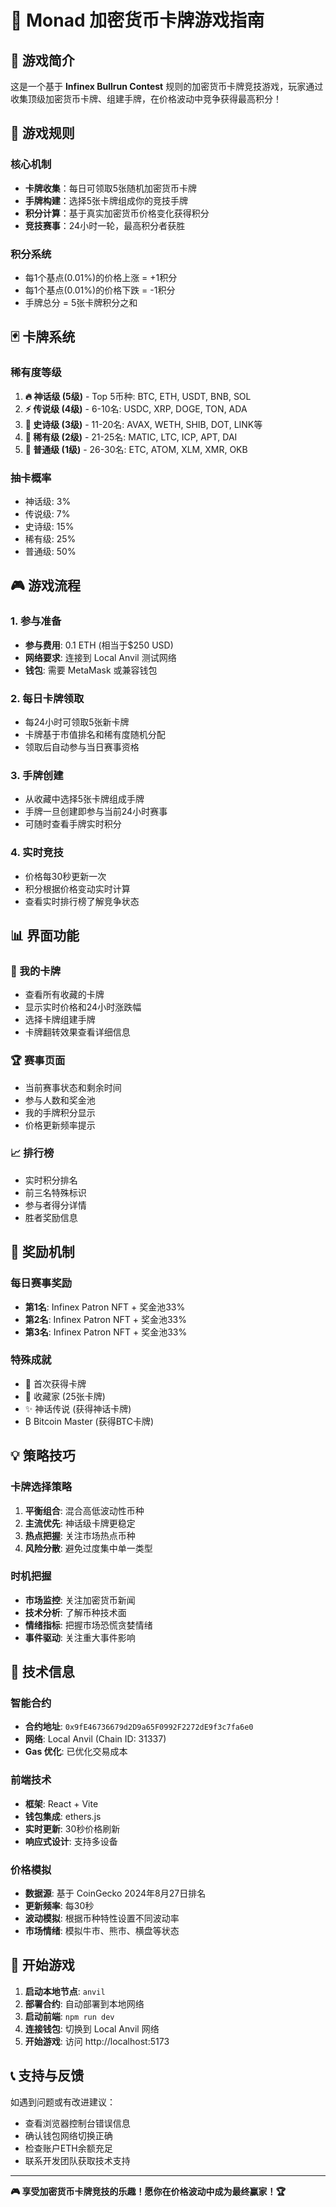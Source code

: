 # 🎴 Monad 加密货币卡牌游戏指南

## 🌟 游戏简介

这是一个基于 **Infinex Bullrun Contest** 规则的加密货币卡牌竞技游戏，玩家通过收集顶级加密货币卡牌、组建手牌，在价格波动中竞争获得最高积分！

## 🎯 游戏规则

### 核心机制
- **卡牌收集**：每日可领取5张随机加密货币卡牌
- **手牌构建**：选择5张卡牌组成你的竞技手牌  
- **积分计算**：基于真实加密货币价格变化获得积分
- **竞技赛事**：24小时一轮，最高积分者获胜

### 积分系统
- 每1个基点(0.01%)的价格上涨 = +1积分
- 每1个基点(0.01%)的价格下跌 = -1积分
- 手牌总分 = 5张卡牌积分之和

## 🃏 卡牌系统

### 稀有度等级
1. **🔥 神话级 (5级)** - Top 5币种: BTC, ETH, USDT, BNB, SOL
2. **⚡ 传说级 (4级)** - 6-10名: USDC, XRP, DOGE, TON, ADA  
3. **💎 史诗级 (3级)** - 11-20名: AVAX, WETH, SHIB, DOT, LINK等
4. **💫 稀有级 (2级)** - 21-25名: MATIC, LTC, ICP, APT, DAI
5. **🌟 普通级 (1级)** - 26-30名: ETC, ATOM, XLM, XMR, OKB

### 抽卡概率
- 神话级: 3% 
- 传说级: 7%
- 史诗级: 15%
- 稀有级: 25%
- 普通级: 50%

## 🎮 游戏流程

### 1. 参与准备
- **参与费用**: 0.1 ETH (相当于$250 USD)
- **网络要求**: 连接到 Local Anvil 测试网络
- **钱包**: 需要 MetaMask 或兼容钱包

### 2. 每日卡牌领取
- 每24小时可领取5张新卡牌
- 卡牌基于市值排名和稀有度随机分配
- 领取后自动参与当日赛事资格

### 3. 手牌创建
- 从收藏中选择5张卡牌组成手牌
- 手牌一旦创建即参与当前24小时赛事
- 可随时查看手牌实时积分

### 4. 实时竞技
- 价格每30秒更新一次
- 积分根据价格变动实时计算
- 查看实时排行榜了解竞争状态

## 📊 界面功能

### 🎁 我的卡牌
- 查看所有收藏的卡牌
- 显示实时价格和24小时涨跌幅
- 选择卡牌组建手牌
- 卡牌翻转效果查看详细信息

### 🏆 赛事页面
- 当前赛事状态和剩余时间
- 参与人数和奖金池
- 我的手牌积分显示
- 价格更新频率提示

### 📈 排行榜
- 实时积分排名
- 前三名特殊标识
- 参与者得分详情
- 胜者奖励信息

## 🏅 奖励机制

### 每日赛事奖励
- **第1名**: Infinex Patron NFT + 奖金池33%
- **第2名**: Infinex Patron NFT + 奖金池33%  
- **第3名**: Infinex Patron NFT + 奖金池33%

### 特殊成就
- 🎉 首次获得卡牌
- 🎁 收藏家 (25张卡牌)
- ✨ 神话传说 (获得神话卡牌)
- ₿ Bitcoin Master (获得BTC卡牌)

## 💡 策略技巧

### 卡牌选择策略
1. **平衡组合**: 混合高低波动性币种
2. **主流优先**: 神话级卡牌更稳定
3. **热点把握**: 关注市场热点币种
4. **风险分散**: 避免过度集中单一类型

### 时机把握
- **市场监控**: 关注加密货币新闻
- **技术分析**: 了解币种技术面
- **情绪指标**: 把握市场恐慌贪婪情绪
- **事件驱动**: 关注重大事件影响

## 🔧 技术信息

### 智能合约
- **合约地址**: `0x9fE46736679d2D9a65F0992F2272dE9f3c7fa6e0`
- **网络**: Local Anvil (Chain ID: 31337)
- **Gas 优化**: 已优化交易成本

### 前端技术
- **框架**: React + Vite
- **钱包集成**: ethers.js
- **实时更新**: 30秒价格刷新
- **响应式设计**: 支持多设备

### 价格模拟
- **数据源**: 基于 CoinGecko 2024年8月27日排名
- **更新频率**: 每30秒
- **波动模拟**: 根据币种特性设置不同波动率
- **市场情绪**: 模拟牛市、熊市、横盘等状态

## 🚀 开始游戏

1. **启动本地节点**: `anvil`
2. **部署合约**: 自动部署到本地网络
3. **启动前端**: `npm run dev` 
4. **连接钱包**: 切换到 Local Anvil 网络
5. **开始游戏**: 访问 http://localhost:5173

## 📞 支持与反馈

如遇到问题或有改进建议：
- 查看浏览器控制台错误信息  
- 确认钱包网络切换正确
- 检查账户ETH余额充足
- 联系开发团队获取技术支持

---

**🎮 享受加密货币卡牌竞技的乐趣！愿你在价格波动中成为最终赢家！🏆**